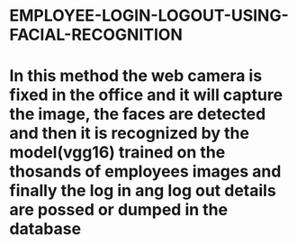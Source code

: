 # EMPLOYEE-LOGIN-LOGOUT-USING-FACIAL-RECOGNITION

# In this method the web camera is fixed in the office and it will capture the image, the faces are detected and then it is recognized by the model(vgg16) trained on the thosands of employees images and finally the log in ang log out details are possed or dumped in the database
